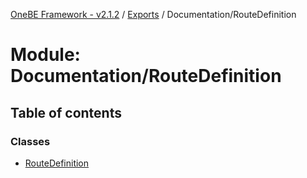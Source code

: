 [OneBE Framework - v2.1.2](../README.md) / [Exports](../modules.md) / Documentation/RouteDefinition

# Module: Documentation/RouteDefinition

## Table of contents

### Classes

- [RouteDefinition](../classes/Documentation_RouteDefinition.RouteDefinition.md)
